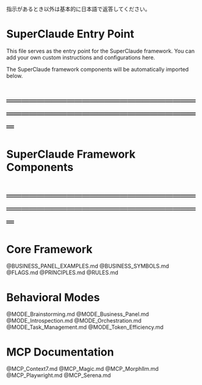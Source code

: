 指示があるとき以外は基本的に日本語で返答してください。

# SuperClaude Entry Point

This file serves as the entry point for the SuperClaude framework.
You can add your own custom instructions and configurations here.

The SuperClaude framework components will be automatically imported below.

# ═══════════════════════════════════════════════════
# SuperClaude Framework Components
# ═══════════════════════════════════════════════════

# Core Framework

@BUSINESS_PANEL_EXAMPLES.md
@BUSINESS_SYMBOLS.md
@FLAGS.md
@PRINCIPLES.md
@RULES.md

# Behavioral Modes

@MODE_Brainstorming.md
@MODE_Business_Panel.md
@MODE_Introspection.md
@MODE_Orchestration.md
@MODE_Task_Management.md
@MODE_Token_Efficiency.md

# MCP Documentation

@MCP_Context7.md
@MCP_Magic.md
@MCP_Morphllm.md
@MCP_Playwright.md
@MCP_Serena.md
